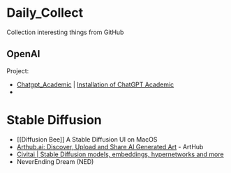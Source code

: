 # Daily_Collect
Collection interesting things from GitHub

## OpenAI

Project: 

- [Chatgpt_Academic](https://github.com/binary-husky/chatgpt_academic) | [Installation of ChatGPT Academic](https://github.com/JaviYoung/Daily_Collect/blob/main/OpenAI/Installation.md)
- 



# Stable Diffusion
- [[Diffusion Bee]] A Stable Diffusion UI on MacOS
- [Arthub.ai: Discover, Upload and Share AI Generated Art](https://arthub.ai/) - ArtHub 
- [Civitai | Stable Diffusion models, embeddings, hypernetworks and more](https://civitai.com/)
- NeverEnding Dream (NED) 
